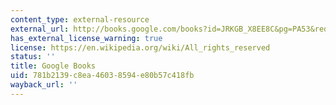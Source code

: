 ```yaml
---
content_type: external-resource
external_url: http://books.google.com/books?id=JRKGB_X8EE8C&pg=PA53&redir_esc=y#v=onepage&q&f=false
has_external_license_warning: true
license: https://en.wikipedia.org/wiki/All_rights_reserved
status: ''
title: Google Books
uid: 781b2139-c8ea-4603-8594-e80b57c418fb
wayback_url: ''
---
```

